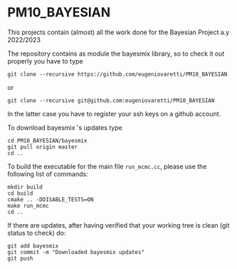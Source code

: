 # PM10_BAYESIAN
This projects contain (almost) all the work done for the Bayesian Project a.y 2022/2023

The repository contains as module the bayesmix library, so to check it out properly you have to type

```
git clone --recursive https://github.com/eugeniovaretti/PM10_BAYESIAN
```
or

```
git clone --recursive git@github.com:eugeniovaretti/PM10_BAYESIAN
```
In the latter case you have to register your ssh keys on a github account.



To download bayesmix 's updates type
```
cd PM10_BAYESIAN/bayesmix
git pull origin master
cd ..
```

To build the executable for the main file `run_mcmc.cc`, please use the following list of commands:
```
mkdir build
cd build
cmake .. -DDISABLE_TESTS=ON
make run_mcmc
cd ..
```

If there are updates, after having verified that your working tree is clean (git status to check) do:
```
git add bayesmix
git commit -m "Downloaded bayesmix updates"
git push
```
